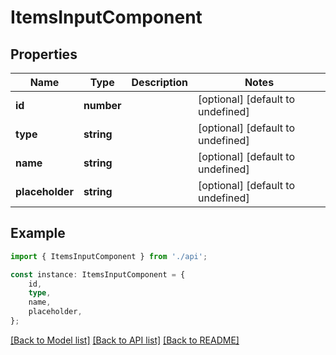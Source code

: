 # ItemsInputComponent


## Properties

Name | Type | Description | Notes
------------ | ------------- | ------------- | -------------
**id** | **number** |  | [optional] [default to undefined]
**type** | **string** |  | [optional] [default to undefined]
**name** | **string** |  | [optional] [default to undefined]
**placeholder** | **string** |  | [optional] [default to undefined]

## Example

```typescript
import { ItemsInputComponent } from './api';

const instance: ItemsInputComponent = {
    id,
    type,
    name,
    placeholder,
};
```

[[Back to Model list]](../README.md#documentation-for-models) [[Back to API list]](../README.md#documentation-for-api-endpoints) [[Back to README]](../README.md)
